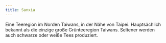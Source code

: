 ```yaml
---
title: Sanxia
---
```

Eine Teeregion im Norden Taiwans, in der Nähe von Taipei. Hauptsächlich bekannt als die einzige große Grünteeregion Taiwans. Seltener werden auch schwarze oder weiße Tees produziert.